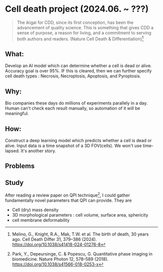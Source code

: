 # Cell death project (2024.06. ~ ???)
> The ikigai for CDD, since its first conception, has been the advancement of quality science.
> This is something that gives CDD a sense of purpose, a reason for living, and a commitment to serving both authors and readers.
> (Nature Cell Death & Differentiation)[^1]


## What:
Develop an AI model which can determine whether a cell is dead or alive. Accuracy goal is over 95%. IF this is cleared, then we can further specify cell death types : Necrosis, Necroptosis, Apoptosis, and Pyroptosis.

## Why:
Bio companies these days do millions of experiments parallely in a day. Human can't check each result manually, so automation of it will be meaningful.

## How:
Construct a deep learning model which predicts whether a cell is dead or alive. Input data is a time snapshot of a 3D FOV(cells). We won't use time-lapsed. It's another story.

## Problems


## Study
After reading a review paper on QPI technique[^2], I could gather fundamentally novel parameters that QPI can provide. They are 
- Cell (dry) mass density
- 3D morphological parameters : cell volume, surface area, sphericity
- cell membrane deformability

[^1]: Melino, G., Knight, R.A., Mak, T.W. et al. The birth of death, 30 years ago. Cell Death Differ 31, 379–386 (2024). https://doi.org/10.1038/s41418-024-01276-8
[^2]: Park, Y., Depeursinge, C. & Popescu, G. Quantitative phase imaging in biomedicine. Nature Photon 12, 578–589 (2018). https://doi.org/10.1038/s41566-018-0253-x
